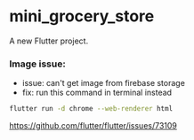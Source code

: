 # mini_grocery_store

A new Flutter project.

### Image issue:
- issue: can't get image from firebase storage
- fix: run this command in terminal instead

 ```bash
flutter run -d chrome --web-renderer html
 ```

https://github.com/flutter/flutter/issues/73109